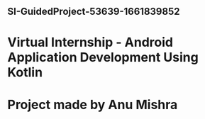 ## SI-GuidedProject-53639-1661839852
# Virtual Internship - Android Application Development Using Kotlin

# Project made by Anu Mishra
